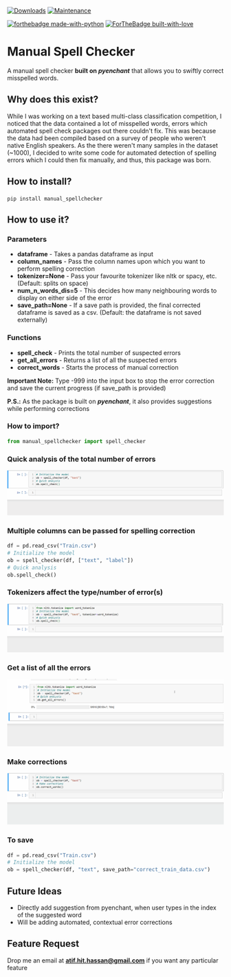 [![Downloads](https://pepy.tech/badge/manual-spellchecker)](https://pepy.tech/project/manual-spellchecker)
[![Maintenance](https://img.shields.io/badge/Maintained%3F-yes-green.svg)](https://github.com/atif-hassan/manual_spellchecker/commits/master)

[![forthebadge made-with-python](http://ForTheBadge.com/images/badges/made-with-python.svg)](https://www.python.org/)
[![ForTheBadge built-with-love](http://ForTheBadge.com/images/badges/built-with-love.svg)](https://github.com/atif-hassan/)
# Manual Spell Checker
A manual spell checker **built on _pyenchant_** that allows you to swiftly correct misspelled words.

## Why does this exist?
While I was working on a text based multi-class classification competition, I noticed that the data contained a lot of misspelled words, errors which automated spell check packages out there couldn't fix. This was because the data had been compiled based on a survey of people who weren't native English speakers. As the there weren't many samples in the dataset (~1000), I decided to write some code for automated detection of spelling errors which I could then fix manually, and thus, this package was born.

## How to install?
```pip install manual_spellchecker```

## How to use it?
### Parameters
- **dataframe** - Takes a pandas dataframe as input
- **column_names** - Pass the column names upon which you want to perform spelling correction
- **tokenizer=None** - Pass your favourite tokenizer like nltk or spacy, etc. (Default: splits on space)
- **num_n_words_dis=5** - This decides how many neighbouring words to display on either side of the error
- **save_path=None** - If a save path is provided, the final corrected dataframe is saved as a csv. (Default: the dataframe is not saved externally)

### Functions
- **spell_check** - Prints the total number of suspected errors
- **get_all_errors** - Returns a list of all the suspected errors
 - **correct_words** - Starts the process of manual correction
 
 **Important Note:** Type -999 into the input box to stop the error correction and save the current progress (if save_path is provided)
 
 **P.S.:** As the package is built on **_pyenchant_**, it also provides suggestions while performing corrections

### How to import?
```python
from manual_spellchecker import spell_checker
```

### Quick analysis of the total number of errors
![](resources/manual_spellchecker_quick_analysis.gif)

### Multiple columns can be passed for spelling correction
```python
df = pd.read_csv("Train.csv")
# Initialize the model
ob = spell_checker(df, ["text", "label"])
# Quick analysis
ob.spell_check()
```

### Tokenizers affect the type/number of error(s)
![](resources/manual_spellchecker_quick_analysis_tokenizer.gif)

### Get a list of all the errors
![](resources/manual_spellchecker_get_errors.gif)

### Make corrections
![](resources/manual_spellchecker_corrections.gif)

### To save
```python
df = pd.read_csv("Train.csv")
# Initialize the model
ob = spell_checker(df, "text", save_path="correct_train_data.csv")
```

## Future Ideas
- Directly add suggestion from pyenchant, when user types in the index of the suggested word
- Will be adding automated, contextual error corrections

## Feature Request
Drop me an email at **atif.hit.hassan@gmail.com** if you want any particular feature
